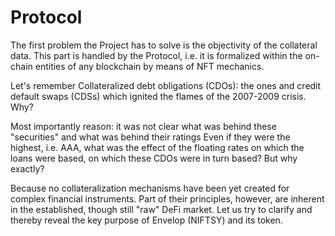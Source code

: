 # Protocol

The first problem the Project has to solve is the objectivity of the collateral data. This part is handled by the Protocol, i.e. it is formalized within the on-chain entities of any blockchain by means of NFT mechanics.

Let's remember Collateralized debt obligations (CDOs): the ones and credit default swaps (CDSs) which ignited the flames of the 2007-2009 crisis. Why?

Most importantly reason: it was not clear what was behind these "securities" and what was behind their ratings Even if they were the highest, i.e. AAA, what was the effect of the floating rates on which the loans were based, on which these CDOs were in turn based? But why exactly?

Because no collateralization mechanisms have been yet created for complex financial instruments. Part of their principles, however, are inherent in the established, though still "raw" DeFi market. Let us try to clarify and thereby reveal the key purpose of Envelop (NIFTSY) and its token.
